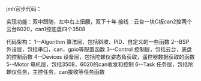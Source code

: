 jmh官步代码：

实现功能：双中跟随，左中右上扭腰，双下十年
接线：云台一块C板can2控两个云台6020，can1控底盘四个3508

代码架构：
1--Algorithm
算法层，包括斜坡、PID、自定义的一些函数
2--BSP
外设层，包括串口，can，gpio等配置函数
3--Control
控制层，包括云台，底盘的控制函数
4--Devices
设备层，包括陀螺仪姿态角获取，遥控器数据获取的函数
5--Motor
电机层，包括3508，6020的can收发和控制
6--Task
任务层，包括陀螺仪任务，主控任务，can接收等任务函数


